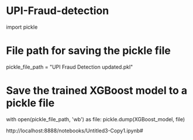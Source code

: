 # UPI-Fraud-detection
import pickle

# File path for saving the pickle file
pickle_file_path = "UPI Fraud Detection updated.pkl"

# Save the trained XGBoost model to a pickle file
with open(pickle_file_path, 'wb') as file:
    pickle.dump(XGBoost_model, file)



http://localhost:8888/notebooks/Untitled3-Copy1.ipynb#
